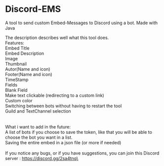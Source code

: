 # Discord-EMS
A tool to send custom Embed-Messages to Discord using a bot.
Made with Java

The description describes well what this tool does.\
Features:\
  Embed Title\
  Embed Description\
  Image\
  Thumbnail\
  Autor(Name and icon)\
  Footer(Name and icon)\
  TimeStamp\
  Fields\
  Blank Field\
  Make text clickable (redirecting to a custom link)\
  Custom color\
  Switching between bots without having to restart the tool\
  Guild and TextChannel selection\
  \
  \
What i want to add in the future:\
  A list of bots if you choose to save the token, like that you will be able to choose the bot you want in a list.\
  Saving the entire embed in a json file (or more if needed)\
  \
If you notice any bugs, or if you have suggestions, you can join this Discord server : https://discord.gg/2sa4tnq\
  
